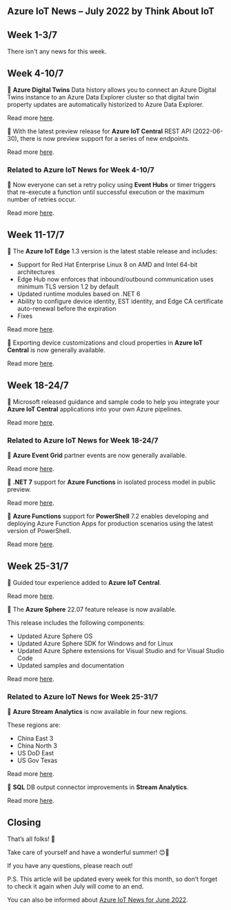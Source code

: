 ## Azure IoT News – July 2022 by Think About IoT

## Week 1-3/7
There isn't any news for this week.

## Week 4-10/7
🔸 **Azure Digital Twins** Data history allows you to connect an Azure Digital Twins instance to an Azure Data Explorer cluster so that digital twin property updates are automatically historized to Azure Data Explorer.

Read more [here](https://azure.microsoft.com/en-gb/updates/generally-available-azure-digital-twins-data-history/).

🔸 With the latest preview release for **Azure IoT Central** REST API (2022-06-30), there is now preview support for a series of new endpoints.

Read more [here](https://azure.microsoft.com/en-gb/updates/iotc-2022-06-30-rest-api-preview/).

### Related to Azure IoT News for Week 4-10/7
🔸 Now everyone can set a retry policy using **Event Hubs** or timer triggers that re-execute a function until successful execution or the maximum number of retries occur.

Read more [here](https://azure.microsoft.com/en-gb/updates/generally-available-azure-functions-retry-policy-for-event-hubs-and-timer-triggers/).

## Week 11-17/7
🔸 The **Azure IoT Edge** 1.3 version is the latest stable release and includes:

- Support for Red Hat Enterprise Linux 8 on AMD and Intel 64-bit architectures
- Edge Hub now enforces that inbound/outbound communication uses minimum TLS version 1.2 by default
- Updated runtime modules based on .NET 6
- Ability to configure device identity, EST identity, and Edge CA certificate auto-renewal before the expiration
- Fixes

Read more [here](https://azure.microsoft.com/en-gb/updates/azure-iot-edge-130-release-is-now-generally-available/).

🔸 Exporting device customizations and cloud properties in **Azure IoT Central** is now generally available.

Read more [here](https://azure.microsoft.com/en-gb/updates/iotc-export-customizations-and-cloud-properties/).

## Week 18-24/7
🔸 Microsoft released guidance and sample code to help you integrate your **Azure IoT Central** applications into your own Azure pipelines.

Read more [here](https://azure.microsoft.com/en-gb/updates/iotc-ci-cd-guidance/).

### Related to Azure IoT News for Week 18-24/7
🔸 **Azure Event Grid** partner events are now generally available.

Read more [here](https://azure.microsoft.com/en-gb/updates/generally-available-azure-event-grid-partner-events/).

🔸 **.NET 7** support for **Azure Functions** in isolated process model in public preview.

Read more [here](https://azure.microsoft.com/en-gb/updates/pubic-preview-net-7-support-for-azure-functions-in-isolated-process-model/).

🔸 **Azure Functions** support for **PowerShell** 7.2 enables developing and deploying Azure Function Apps for production scenarios using the latest version of PowerShell.

Read more [here](https://azure.microsoft.com/en-gb/updates/generally-available-azure-functions-support-for-powershell-72/).

## Week 25-31/7
🔸 Guided tour experience added to **Azure IoT Central**.

Read more [here](https://azure.microsoft.com/en-gb/updates/iotc-first-run/).

🔸 The **Azure Sphere** 22.07 feature release is now available.

This release includes the following components:
- Updated Azure Sphere OS 
- Updated Azure Sphere SDK for Windows and for Linux
- Updated Azure Sphere extensions for Visual Studio and for Visual Studio Code 
- Updated samples and documentation 

Read more [here](https://azure.microsoft.com/en-gb/updates/general-availability-azure-sphere-version-2207/).

### Related to Azure IoT News for Week 25-31/7

🔸 **Azure Stream Analytics** is now available in four new regions.

These regions are:
- China East 3
- China North 3
- US DoD East
- US Gov Texas

Read more [here](https://azure.microsoft.com/en-gb/updates/generally-available-azure-stream-analytics-in-5-new-regions/).

🔸 **SQL** DB output connector improvements in **Stream Analytics**.

Read more [here](https://azure.microsoft.com/en-gb/updates/public-preview-azure-stream-analytics-allows-creation-of-new-sql-tables-and-schema-mismatch-detection-for-existing-sql-tables/).

## Closing
That’s all folks! 👋

Take care of yourself and have a wonderful summer! 😊🐬

If you have any questions, please reach out!

P.S. This article will be updated every week for this month, so don’t forget to check it again when July will come to an end.

You can also be informed about [Azure IoT News for June 2022](https://www.thinkaboutiot.com/index.php/2022/06/23/azure-iot-news-june-2022-by-think-about-iot/). 